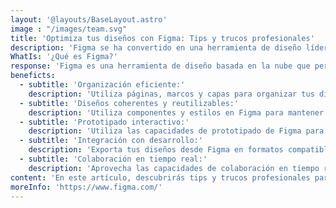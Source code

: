 ```yaml
---
layout: '@layouts/BaseLayout.astro'
image : "/images/team.svg"
title: 'Optimiza tus diseños con Figma: Tips y trucos profesionales'
description: 'Figma se ha convertido en una herramienta de diseño líder en la industria gracias a su enfoque colaborativo y potentes características. Para los diseñadores y equipos de desarrollo web, Figma ofrece un conjunto de herramientas que permiten optimizar y acelerar el proceso de diseño.'
WhatIs: '¿Qué es Figma?'
response: 'Figma es una herramienta de diseño basada en la nube que permite a los diseñadores crear, colaborar y compartir diseños de manera eficiente. Con Figma, puedes organizar tus diseños, utilizar componentes y estilos para mantener la coherencia y crear prototipos interactivos para mostrar el flujo de usuario. También puedes exportar tus diseños en formatos compatibles con herramientas de desarrollo y colaborar en tiempo real con otros miembros del equipo.'
beneficts:
  - subtitle: 'Organización eficiente:'
    description: 'Utiliza páginas, marcos y capas para organizar tus diseños de manera estructurada. Aprovecha las etiquetas y nombres claros para facilitar la navegación y la colaboración.'
  - subtitle: 'Diseños coherentes y reutilizables:'
    description: 'Utiliza componentes y estilos en Figma para mantener la coherencia visual y ahorrar tiempo en el proceso de diseño. Actualiza un componente y se aplicará automáticamente a todas las instancias.'
  - subtitle: 'Prototipado interactivo:'
    description: 'Utiliza las capacidades de prototipado de Figma para crear interacciones y transiciones entre pantallas. Obtén retroalimentación temprana y muestra cómo funcionará tu diseño en un flujo de usuario real.'
  - subtitle: 'Integración con desarrollo:'
    description: 'Exporta tus diseños desde Figma en formatos compatibles con herramientas de desarrollo, como CSS, SVG y componentes React. Esto agilizará el proceso de implementación y asegurará una coherencia visual en el desarrollo.'
  - subtitle: 'Colaboración en tiempo real:'
    description: 'Aprovecha las capacidades de colaboración en tiempo real de Figma para trabajar eficientemente en equipo. Comparte diseños, realiza comentarios y realiza ajustes en tiempo real.'
content: 'En este artículo, descubrirás tips y trucos profesionales para aprovechar al máximo Figma en tus proyectos de diseño y desarrollo web. Aprenderás sobre la organización eficiente de tus diseños, el uso de componentes y estilos, el prototipado interactivo, la integración con el desarrollo y la colaboración en tiempo real. Optimiza tus diseños y mejora la colaboración utilizando estas prácticas recomendadas.'
moreInfo: 'https://www.figma.com/'
---
```

